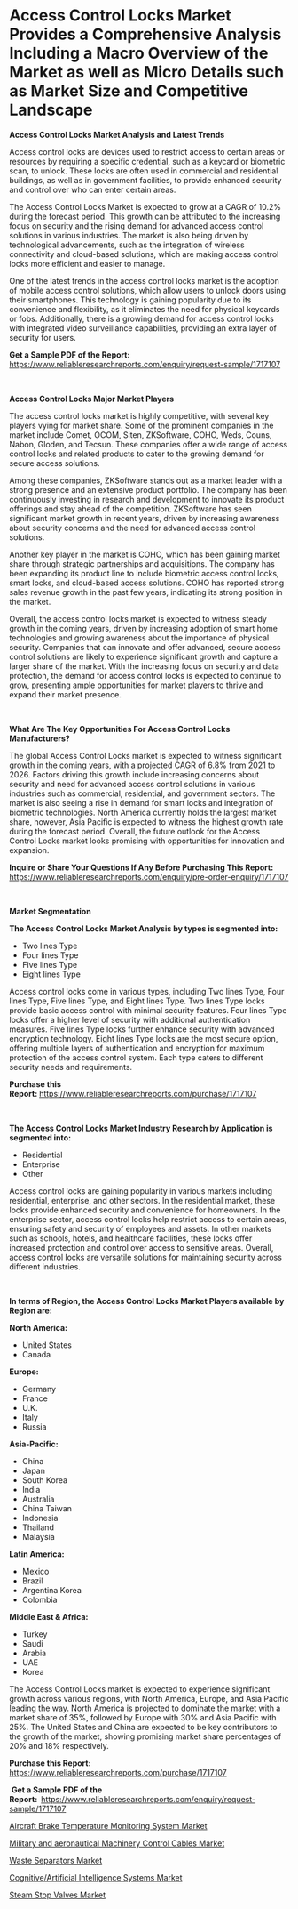 <p><h1>Access Control Locks Market Provides a Comprehensive Analysis Including a Macro Overview of the Market as well as Micro Details such as Market Size and Competitive Landscape</h1></p><p><strong>Access Control Locks Market Analysis and Latest Trends</strong></p>
<p><p>Access control locks are devices used to restrict access to certain areas or resources by requiring a specific credential, such as a keycard or biometric scan, to unlock. These locks are often used in commercial and residential buildings, as well as in government facilities, to provide enhanced security and control over who can enter certain areas.</p><p>The Access Control Locks Market is expected to grow at a CAGR of 10.2% during the forecast period. This growth can be attributed to the increasing focus on security and the rising demand for advanced access control solutions in various industries. The market is also being driven by technological advancements, such as the integration of wireless connectivity and cloud-based solutions, which are making access control locks more efficient and easier to manage.</p><p>One of the latest trends in the access control locks market is the adoption of mobile access control solutions, which allow users to unlock doors using their smartphones. This technology is gaining popularity due to its convenience and flexibility, as it eliminates the need for physical keycards or fobs. Additionally, there is a growing demand for access control locks with integrated video surveillance capabilities, providing an extra layer of security for users.</p></p>
<p><strong>Get a Sample PDF of the Report:&nbsp;</strong> <a href="https://www.reliableresearchreports.com/enquiry/request-sample/1717107">https://www.reliableresearchreports.com/enquiry/request-sample/1717107</a></p>
<p>&nbsp;</p>
<p><strong>Access Control Locks Major Market Players</strong></p>
<p><p>The access control locks market is highly competitive, with several key players vying for market share. Some of the prominent companies in the market include Comet, OCOM, Siten, ZKSoftware, COHO, Weds, Couns, Nabon, Gloden, and Tecsun. These companies offer a wide range of access control locks and related products to cater to the growing demand for secure access solutions.</p><p>Among these companies, ZKSoftware stands out as a market leader with a strong presence and an extensive product portfolio. The company has been continuously investing in research and development to innovate its product offerings and stay ahead of the competition. ZKSoftware has seen significant market growth in recent years, driven by increasing awareness about security concerns and the need for advanced access control solutions.</p><p>Another key player in the market is COHO, which has been gaining market share through strategic partnerships and acquisitions. The company has been expanding its product line to include biometric access control locks, smart locks, and cloud-based access solutions. COHO has reported strong sales revenue growth in the past few years, indicating its strong position in the market.</p><p>Overall, the access control locks market is expected to witness steady growth in the coming years, driven by increasing adoption of smart home technologies and growing awareness about the importance of physical security. Companies that can innovate and offer advanced, secure access control solutions are likely to experience significant growth and capture a larger share of the market. With the increasing focus on security and data protection, the demand for access control locks is expected to continue to grow, presenting ample opportunities for market players to thrive and expand their market presence.</p></p>
<p>&nbsp;</p>
<p><strong>What Are The Key Opportunities For Access Control Locks Manufacturers?</strong></p>
<p><p>The global Access Control Locks market is expected to witness significant growth in the coming years, with a projected CAGR of 6.8% from 2021 to 2026. Factors driving this growth include increasing concerns about security and need for advanced access control solutions in various industries such as commercial, residential, and government sectors. The market is also seeing a rise in demand for smart locks and integration of biometric technologies. North America currently holds the largest market share, however, Asia Pacific is expected to witness the highest growth rate during the forecast period. Overall, the future outlook for the Access Control Locks market looks promising with opportunities for innovation and expansion.</p></p>
<p><strong>Inquire or Share Your Questions If Any Before Purchasing This Report:</strong> <a href="https://www.reliableresearchreports.com/enquiry/pre-order-enquiry/1717107">https://www.reliableresearchreports.com/enquiry/pre-order-enquiry/1717107</a></p>
<p>&nbsp;</p>
<p><strong>Market Segmentation</strong></p>
<p><strong>The Access Control Locks Market Analysis by types is segmented into:</strong></p>
<p><ul><li>Two lines Type</li><li>Four lines Type</li><li>Five lines Type</li><li>Eight lines Type</li></ul></p>
<p><p>Access control locks come in various types, including Two lines Type, Four lines Type, Five lines Type, and Eight lines Type. Two lines Type locks provide basic access control with minimal security features. Four lines Type locks offer a higher level of security with additional authentication measures. Five lines Type locks further enhance security with advanced encryption technology. Eight lines Type locks are the most secure option, offering multiple layers of authentication and encryption for maximum protection of the access control system. Each type caters to different security needs and requirements.</p></p>
<p><strong>Purchase this Report:&nbsp;</strong><a href="https://www.reliableresearchreports.com/purchase/1717107">https://www.reliableresearchreports.com/purchase/1717107</a></p>
<p>&nbsp;</p>
<p><strong>The Access Control Locks Market Industry Research by Application is segmented into:</strong></p>
<p><ul><li>Residential</li><li>Enterprise</li><li>Other</li></ul></p>
<p><p>Access control locks are gaining popularity in various markets including residential, enterprise, and other sectors. In the residential market, these locks provide enhanced security and convenience for homeowners. In the enterprise sector, access control locks help restrict access to certain areas, ensuring safety and security of employees and assets. In other markets such as schools, hotels, and healthcare facilities, these locks offer increased protection and control over access to sensitive areas. Overall, access control locks are versatile solutions for maintaining security across different industries.</p></p>
<p>&nbsp;</p>
<p><strong>In terms of Region, the Access Control Locks Market Players available by Region are:</strong></p>
<p>
    <p> <strong> North America: </strong>
        <ul>
            <li>United States</li>
            <li>Canada</li>
        </ul>
        </p> 
    <p> <strong> Europe: </strong>
        <ul>
            <li>Germany</li>
            <li>France</li>
            <li>U.K.</li>
            <li>Italy</li>
            <li>Russia</li>
        </ul>
        </p> 
    <p> <strong> Asia-Pacific: </strong>
        <ul>
            <li>China</li>
            <li>Japan</li>
            <li>South Korea</li>
            <li>India</li>
            <li>Australia</li>
            <li>China Taiwan</li>
            <li>Indonesia</li>
            <li>Thailand</li>
            <li>Malaysia</li>
        </ul>
        </p> 
    <p> <strong> Latin America: </strong>
        <ul>
            <li>Mexico</li>
            <li>Brazil</li>
            <li>Argentina Korea</li>
            <li>Colombia</li>
        </ul>
        </p> 
    <p> <strong> Middle East & Africa: </strong>
        <ul>
            <li>Turkey</li>
            <li>Saudi</li>
            <li>Arabia</li>
            <li>UAE</li>
            <li>Korea</li>
        </ul>
    </p>
    </p>
<p><p>The Access Control Locks market is expected to experience significant growth across various regions, with North America, Europe, and Asia Pacific leading the way. North America is projected to dominate the market with a market share of 35%, followed by Europe with 30% and Asia Pacific with 25%. The United States and China are expected to be key contributors to the growth of the market, showing promising market share percentages of 20% and 18% respectively.</p></p>
<p><strong>Purchase this Report: </strong><a href="https://www.reliableresearchreports.com/purchase/1717107">https://www.reliableresearchreports.com/purchase/1717107</a></p>
<p>&nbsp;<strong>Get a Sample PDF of the Report:&nbsp;&nbsp;</strong><a href="https://www.reliableresearchreports.com/enquiry/request-sample/1717107">https://www.reliableresearchreports.com/enquiry/request-sample/1717107</a></p>
<p><strong></strong></p>
<p><p><a href="https://github.com/PeterParrish5/Market-Research-Report-List-3/blob/main/aircraft-brake-temperature-monitoring-system-market.md">Aircraft Brake Temperature Monitoring System Market</a></p><p><a href="https://github.com/jhcraigie/Market-Research-Report-List-2/blob/main/military-and-aeronautical-machinery-control-cables-market.md">Military and aeronautical Machinery Control Cables Market</a></p><p><a href="https://issuu.com/reportprime-2/docs/waste-separators-market-size-2030.pptx">Waste Separators Market</a></p><p><a href="https://medium.com/@aliabrakus/cognitive-artificial-intelligence-systems-market-furnishes-information-on-market-share-market-c528e1605988">Cognitive/Artificial Intelligence Systems Market</a></p><p><a href="https://github.com/laholand/Market-Research-Report-List-2/blob/main/steam-stop-valves-market.md">Steam Stop Valves Market</a></p></p>